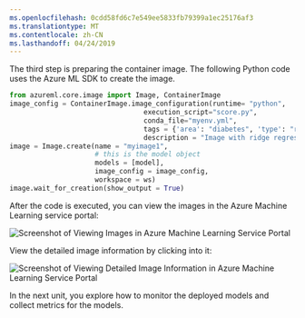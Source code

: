 ```yaml
---
ms.openlocfilehash: 0cdd58fd6c7e549ee5833fb79399a1ec25176af3
ms.translationtype: MT
ms.contentlocale: zh-CN
ms.lasthandoff: 04/24/2019
---
```

The third step is preparing the container image. The following Python code uses the Azure ML SDK to create the image.

```python
from azureml.core.image import Image, ContainerImage
image_config = ContainerImage.image_configuration(runtime= "python",
                                 execution_script="score.py",
                                 conda_file="myenv.yml",
                                 tags = {'area': "diabetes", 'type': "regression"},
                                 description = "Image with ridge regression model")
image = Image.create(name = "myimage1",
                     # this is the model object 
                     models = [model],
                     image_config = image_config, 
                     workspace = ws)
image.wait_for_creation(show_output = True)
```

After the code is executed, you can view the images in the Azure Machine Learning service portal:

![Screenshot of Viewing Images in Azure Machine Learning Service Portal](../media/8-view-images.png)

View the detailed image information by clicking into it:

![Screenshot of Viewing Detailed Image Information in Azure Machine Learning Service Portal](../media/8-view-detailed-image-info.png)

In the next unit, you explore how to monitor the deployed models and collect metrics for the models.